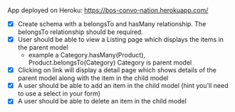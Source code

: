 App deployed on Heroku: https://bos-convo-nation.herokuapp.com/

- [x] Create schema with a belongsTo and hasMany relationship. The belongsTo relationship should be required.
- [x] User should be able to view a Listing page which displays the items in the parent model
  - example a Category.hasMany(Product), Product.belongsTo(Category) Category is parent model
- [x] Clicking on link will display a detail page which shows details of the parent model along with the item in the child model
- [x] A user should be able to add an item in the child model (hint you'll need to use a select in your form)
- [x] A user should be able to delete an item in the child model
